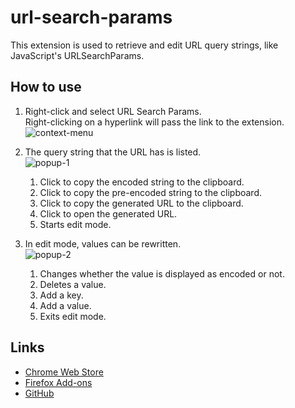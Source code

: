 # url-search-params

This extension is used to retrieve and edit URL query strings, like JavaScript's URLSearchParams.

## How to use

1. Right-click and select URL Search Params.  
   Right-clicking on a hyperlink will pass the link to the extension.  
   ![context-menu](https://raw.githubusercontent.com/yabpaseri/url-search-params/resource/docments/images/context-menu.png)

2. The query string that the URL has is listed.  
   ![popup-1](https://raw.githubusercontent.com/yabpaseri/url-search-params/resource/docments/images/popup-1.png)

    1. Click to copy the encoded string to the clipboard.
    2. Click to copy the pre-encoded string to the clipboard.
    3. Click to copy the generated URL to the clipboard.
    4. Click to open the generated URL.
    5. Starts edit mode.

3. In edit mode, values can be rewritten.  
   ![popup-2](https://raw.githubusercontent.com/yabpaseri/url-search-params/resource/docments/images/popup-2.png)

    1. Changes whether the value is displayed as encoded or not.
    2. Deletes a value.
    3. Add a key.
    4. Add a value.
    5. Exits edit mode.

## Links

- [Chrome Web Store](https://chrome.google.com/webstore/detail/url-search-params/cnnhkbfgdmbekkhbpmbmbbbpchjnilem)
- [Firefox Add-ons](https://addons.mozilla.org/firefox/addon/urlsearchparams/)
- [GitHub](https://github.com/yabpaseri/url-search-params)
